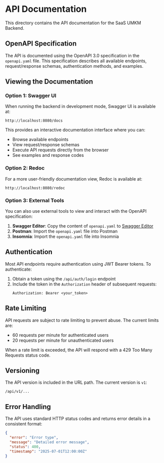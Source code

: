 # API Documentation

This directory contains the API documentation for the SaaS UMKM Backend.

## OpenAPI Specification

The API is documented using the OpenAPI 3.0 specification in the `openapi.yaml` file. This specification describes all available endpoints, request/response schemas, authentication methods, and examples.

## Viewing the Documentation

### Option 1: Swagger UI

When running the backend in development mode, Swagger UI is available at:

```
http://localhost:8080/docs
```

This provides an interactive documentation interface where you can:
- Browse available endpoints
- View request/response schemas
- Execute API requests directly from the browser
- See examples and response codes

### Option 2: Redoc

For a more user-friendly documentation view, Redoc is available at:

```
http://localhost:8080/redoc
```

### Option 3: External Tools

You can also use external tools to view and interact with the OpenAPI specification:

1. **Swagger Editor**: Copy the content of `openapi.yaml` to [Swagger Editor](https://editor.swagger.io/)
2. **Postman**: Import the `openapi.yaml` file into Postman
3. **Insomnia**: Import the `openapi.yaml` file into Insomnia

## Authentication

Most API endpoints require authentication using JWT Bearer tokens. To authenticate:

1. Obtain a token using the `/api/auth/login` endpoint
2. Include the token in the `Authorization` header of subsequent requests:
   ```
   Authorization: Bearer <your_token>
   ```

## Rate Limiting

API requests are subject to rate limiting to prevent abuse. The current limits are:

- 60 requests per minute for authenticated users
- 20 requests per minute for unauthenticated users

When a rate limit is exceeded, the API will respond with a 429 Too Many Requests status code.

## Versioning

The API version is included in the URL path. The current version is `v1`:

```
/api/v1/...
```

## Error Handling

The API uses standard HTTP status codes and returns error details in a consistent format:

```json
{
  "error": "Error type",
  "message": "Detailed error message",
  "status": 400,
  "timestamp": "2025-07-01T12:00:00Z"
}
```

